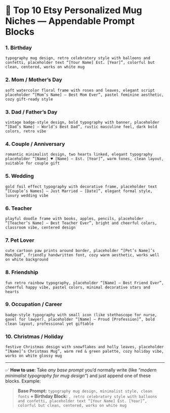 # 🎯 Top 10 Etsy Personalized Mug Niches — Appendable Prompt Blocks

### 1. **Birthday**

```
typography mug design, retro celebratory style with balloons and confetti, placeholder text “[Your Name] Est. [Year]”, colorful but clean, centered, works on white mug
```

### 2. **Mom / Mother’s Day**

```
soft watercolor floral frame with roses and leaves, elegant script placeholder “[Mom’s Name] – Best Mom Ever”, pastel feminine aesthetic, cozy gift-ready style
```

### 3. **Dad / Father’s Day**

```
vintage badge-style design, bold typography with banner, placeholder “[Dad’s Name] – World’s Best Dad”, rustic masculine feel, dark bold colors, retro vibe
```

### 4. **Couple / Anniversary**

```
romantic minimalist design, two hearts linked, elegant typography placeholder “[Name] ♥ [Name] – Est. [Year]”, warm tones, clean layout, suitable for couple gift
```

### 5. **Wedding**

```
gold foil effect typography with decorative frame, placeholder text “[Couple’s Names] – Just Married – [Date]”, elegant formal style, luxury wedding vibe
```

### 6. **Teacher**

```
playful doodle frame with books, apples, pencils, placeholder “[Teacher’s Name] – Best Teacher Ever”, bright and cheerful colors, classroom vibe, centered design
```

### 7. **Pet Lover**

```
cute cartoon paw prints around border, placeholder “[Pet’s Name]’s Mom/Dad”, friendly handwritten font, cozy warm aesthetic, works well on white background
```

### 8. **Friendship**

```
fun retro rainbow typography, placeholder “[Name] – Best Friend Ever”, cheerful happy vibe, pastel colors, minimal decorative stars and hearts
```

### 9. **Occupation / Career**

```
badge-style typography with small icon (like stethoscope for nurse, gavel for lawyer), placeholder “[Name] – Proud [Profession]”, bold clean layout, professional yet giftable
```

### 10. **Christmas / Holiday**

```
festive Christmas design with snowflakes and holly leaves, placeholder “[Name]’s Christmas Mug”, warm red & green palette, cozy holiday vibe, works on white glossy mug
```

---

✅ **How to use**:
Take *any base prompt* you’d normally write (like *“modern minimalist typography for mug design”*) and just append one of these blocks. Example:

> **Base Prompt:** `typography mug design, minimalist style, clean fonts`
> **+ Birthday Block:** `, retro celebratory style with balloons and confetti, placeholder text “[Your Name] Est. [Year]”, colorful but clean, centered, works on white mug`
